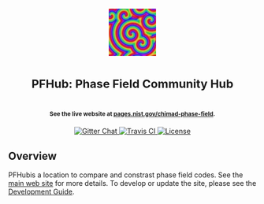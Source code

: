 <p align="center">
<img src="https://raw.githubusercontent.com/usnistgov/chimad-phase-field/nist-pages/images/favicon/favicon-96x96.png"
     height="96"
     alt="CHiMaD logo"
     class="inline">
</p>

<h1> <p align="center"><sup><strong>
PFHub: Phase Field Community Hub
</strong></sup></p>
</h1>

<p align="center"><sup><strong>
See the live website at <a href="https://pages.nist.gov/chimad-phase-field">pages.nist.gov/chimad-phase-field</a>.
</strong></sup></p>

<p align="center">
<a href="https://gitter.im/usnistgov/chimad-phase-field" target="_blank">
<img src="https://img.shields.io/gitter/room/gitterHQ/gitter.svg"
alt="Gitter Chat">
</a>
<a href="https://travis-ci.org/usnistgov/chimad-phase-field" target="_blank">
<img src="https://api.travis-ci.org/usnistgov/chimad-phase-field.svg"
alt="Travis CI">
</a>
<a href="https://github.com/usnistgov/chimad-phase-field/blob/nist-pages/LICENSE.md">
<img src="https://img.shields.io/badge/license-mit-blue.svg" alt="License" height="18">
</a>
</p>

## Overview

PFHubis a location to compare and constrast phase field codes. See the
[main web site](https://pages.nist.gov/chimad-phase-field) for more
details. To develop or update the site, please see the [Development
Guide](https://pages.nist.gov/chimad-phase-field/DEVELOPMENT).
